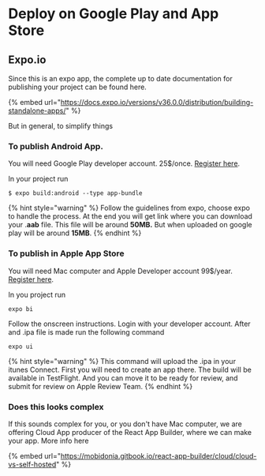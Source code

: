 # Deploy on Google Play and App Store

## Expo.io

Since this is an expo app, the complete up to date documentation for publishing your project can be found here.

{% embed url="https://docs.expo.io/versions/v36.0.0/distribution/building-standalone-apps/" %}

But in general, to simplify things

### To publish Android App.

You will need Google Play developer account. 25$/once. [Register here](https://play.google.com/apps/publish/signup).

In your project run

```
$ expo build:android --type app-bundle
```

{% hint style="warning" %}
 Follow the guidelines from expo, choose expo to handle the process. At the end you will get link where you can download your .**aab** file. This file will be around **50MB.** But when uploaded on google play will be around **15MB**. 
{% endhint %}

### To publish in Apple App Store

You will need Mac computer and Apple Developer account 99$/year. [Register here](https://developer.apple.com/programs/enroll/).

In you project run

```text
expo bi
```

Follow the onscreen instructions. Login with your developer account. After and .ipa file is made run the following command

```text
expo ui
```

{% hint style="warning" %}
This command will upload the .ipa in your itunes Connect. First you will need to create an app there. The build will be available in TestFlight. And you can move it to be ready for review, and submit for review on Apple Review Team.
{% endhint %}

### Does this looks complex

If this sounds complex for you, or you don't have Mac computer, we are offering Cloud App producer of the React App Builder, where we can make your app. More info here

{% embed url="https://mobidonia.gitbook.io/react-app-builder/cloud/cloud-vs-self-hosted" %}



